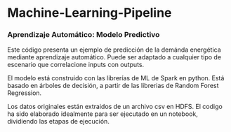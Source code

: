 # Machine-Learning-Pipeline
### Aprendizaje Automático: Modelo Predictivo

Este código presenta un ejemplo de predicción de la demánda energética mediante aprendizaje automático. Puede ser adaptado a cualquier tipo de escenario que correlacione inputs con outputs.

El modelo está construido con las librerías de ML de Spark en python. Está basado en árboles de decisión, a partir de las librerias de Random Forest Regression. 

Los datos originales están extraidos de un archivo csv en HDFS. El codigo ha sido elaborado idealmente para ser ejecutado en un notebook, dividiendo las etapas de ejecución. 

